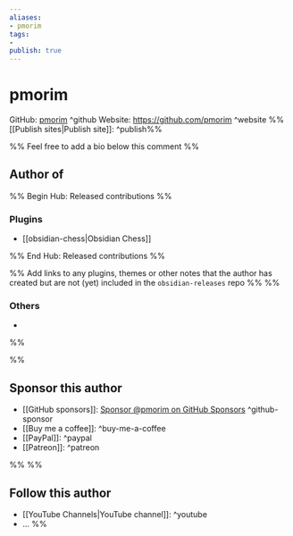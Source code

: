 ```yaml
---
aliases:
- pmorim
tags: 
- 
publish: true
---
```


# pmorim

GitHub: [pmorim](https://github.com/pmorim/) ^github
Website: <https://github.com/pmorim> ^website
%%[[Publish sites|Publish site]]: ^publish%%

%% Feel free to add a bio below this comment %%


## Author of

%% Begin Hub: Released contributions %%
### Plugins
- [[obsidian-chess|Obsidian Chess]]

%% End Hub: Released contributions %%

%% Add links to any plugins, themes or other notes that the author has created but are not (yet) included in the `obsidian-releases` repo %%
%%
### Others 

- 
%%

%%
## Sponsor this author

- [[GitHub sponsors]]: [Sponsor @pmorim on GitHub Sponsors](https://github.com/sponsors/pmorim) ^github-sponsor
- [[Buy me a coffee]]: ^buy-me-a-coffee
- [[PayPal]]: ^paypal
- [[Patreon]]: ^patreon

%%
%%
## Follow this author

- [[YouTube Channels|YouTube channel]]: ^youtube
- ...
%%